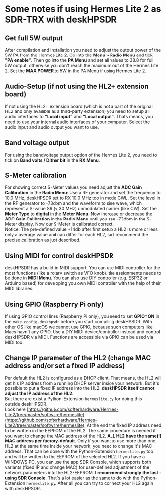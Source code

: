 # Some notes if using Hermes Lite 2 as SDR-TRX with deskHPSDR #

## Get full 5W output ##

After compilation and installation you need to adjust the output power of the 5W PA from the Hermes Lite 2. Go into the **Menu > Radio Menu** and tick **"PA enable"**. Then go into the **PA Menu** and set all values to 38.8 for full 5W output, otherwise you don't reach the maximum out of the Hermes Lite 2. Set the **MAX POWER** to 5W in the PA Menu if using Hermes Lite 2.

## Audio-Setup (if not using the HL2+ extension board) ##

If not using the HL2+ extension board (which is not a part of the original HL2 and only availible as a third-party extension) you need to setup all audio interfaces to **"Local input"** and **"Local output"**. Thats means, you need to use your internal audio interfaces of your computer. Select the audio input and audio output you want to use.

## Band voltage output ##

For using the bandvoltage output option of the Hermes Lite 2, you need to tick on **Band volts / Dither bit** in the **RX Menu**.

## S-Meter calibration ##

For showing correct S-Meter values you need adjust the **ADC Gain Calibration** in the **Radio Menu**:
Use a RF generator and set the frequency to 10.0 MHz, deskHPSDR set to RX 10.0 MHz too in mode CWL. Set the level in the RF generator to -73dbm and the waveform to sine wave, which represent a S-value S9 (< 30 MHz) unmodulated carrier (like CW). Set the **Meter Type** to **digital** in the **Meter Menu**. Now increase or decrease the **ADC Gain Calibration** in the **Radio Menu** until you see -73dbm in the S-Meter display. Now our S-Meter is calibrated correct.<br>
Notice: The pre-defined value +14db after first setup a HL2 is more or less only a average value and can differ for each HL2, so I recommend the  precise calibration as just described.

## Using MIDI for control deskHPSDR ##

deskHPSDR has a build-in MIDI support. You can use MIDI controller for the most functions (like a rotary switch as VFO knob), the assignments needs to be done in **MIDI Menu**. You can also use DIY controller (e.g. ESP32 or Arduino based) for developing you own MIDI controller with the help of their MIDI libraries.

## Using GPIO (Raspberry Pi only) ##

If using GPIO control lines (Raspberry Pi only), you need to set **GPIO=ON** in the ```make.config.deskhpsdr``` before you start compiling deskHPSDR. With other OS like macOS we cannot use GPIO, because such computers like Macs havn't any GPIO. Use a DIY MIDI device/controller instead and control deskHPSDR via MIDI. Functions are accessible via GPIO can be used via MIDI too.

## Change IP parameter of the HL2 (change MAC address and/or set a fixed IP address) ##

Per default the HL2 is configured as a DHCP client. That means, the HL2 will get his IP address from a running DHCP server inside your network. But it's possible to put a fixed IP address into the HL2. **deskHPSDR itself cannot adjust the IP address of the HL2**.<br>
But there are exist a Python-Extension ```hermeslite.py``` for doing this - outside deskHPSDR.<br>
Look here [https://github.com/softerhardware/Hermes-Lite2/tree/master/software/hermeslite](https://github.com/softerhardware/Hermes-Lite2/tree/master/software/hermeslite). At the end the fixed IP address need to be written in the EEPROM of the HL2. The same procedure is needed if you want to change the MAC address of the HL2. **ALL HL2 have the same(!) MAC address per factory-default**. Only if you want to use more than one HL2 at the same time inside your network, you need to change it's MAC address. That can be done with the Python-Extension ```hermeslite.py``` too and will be written to the EEPROM of the selected HL2. If you have a WINDOWS PC, you can use the app SDR Console, which supports both variants (fixed IP and change MAC) for user-defined adjustment of the network parameters into the HL2-EEPROM. **I recommend strongly the last - using SDR Console**. That's a lot easier as the same to do with the Python-Extension ```hermeslite.py```. After all you can try to connect your HL2 again with deskHPSDR.